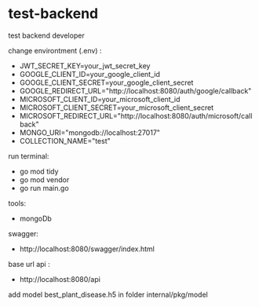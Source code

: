 # test-backend
test backend developer

change environtment (.env) :
- JWT_SECRET_KEY=your_jwt_secret_key
- GOOGLE_CLIENT_ID=your_google_client_id
- GOOGLE_CLIENT_SECRET=your_google_client_secret
- GOOGLE_REDIRECT_URL="http://localhost:8080/auth/google/callback"
- MICROSOFT_CLIENT_ID=your_microsoft_client_id
- MICROSOFT_CLIENT_SECRET=your_microsoft_client_secret
- MICROSOFT_REDIRECT_URL="http://localhost:8080/auth/microsoft/callback"
- MONGO_URI="mongodb://localhost:27017"
- COLLECTION_NAME="test"

run terminal:
- go mod tidy
- go mod vendor
- go run main.go

tools: 
- mongoDb
  
swagger:
- http://localhost:8080/swagger/index.html

base url api :
- http://localhost:8080/api

add model best_plant_disease.h5 in folder internal/pkg/model
